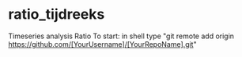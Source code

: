 # ratio_tijdreeks
Timeseries analysis Ratio 
To start: in shell type "git remote add origin https://github.com/[YourUsername]/[YourRepoName].git"
